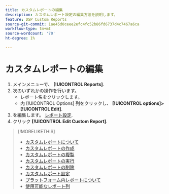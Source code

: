 ```yaml
---
title: カスタムレポートの編集
description: カスタムレポート設定の編集方法を説明します。
feature: DSP Custom Reports
source-git-commit: 1ae45d0ceee2efc4fc52b86fd6737d4c7467a6ca
workflow-type: tm+mt
source-wordcount: '70'
ht-degree: 1%

---
```



# カスタムレポートの編集

1. メインメニューで、 **[!UICONTROL Reports]**.
1. 次のいずれかの操作を行います。
   * レポート名をクリックします。
   * 内 [!UICONTROL Options] 列をクリックし、 **[!UICONTROL options]>[!UICONTROL Edit]**.
1. を編集します。 [レポート設定](/help/dsp/reports/report-settings.md).
1. クリック **[!UICONTROL Edit Custom Report]**.

>[!MORELIKETHIS]
>
>* [カスタムレポートについて](/help/dsp/reports/report-about.md)
>* [カスタムレポートの作成](/help/dsp/reports/report-create.md)
>* [カスタムレポートの複製](/help/dsp/reports/report-copy.md)
>* [カスタムレポートの実行](/help/dsp/reports/report-run-now.md)
>* [カスタムレポートの削除](/help/dsp/reports/report-delete.md)
>* [カスタムレポート設定](/help/dsp/reports/report-settings.md)
>* [プラットフォーム内レポートについて](/help/dsp/campaign-management/reports/campaign-reports-about.md)
>* [使用可能なレポート列](/help/dsp/reports/report-columns.md)

